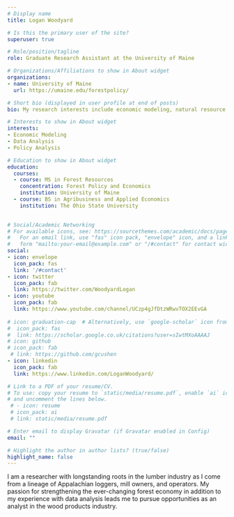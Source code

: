 ```yaml
---
# Display name
title: Logan Woodyard

# Is this the primary user of the site?
superuser: true

# Role/position/tagline
role: Graduate Research Assistant at the University of Maine

# Organizations/Affiliations to show in About widget
organizations:
- name: University of Maine
  url: https://umaine.edu/forestpolicy/

# Short bio (displayed in user profile at end of posts)
bio: My research interests include economic modeling, natural resource management, and forest policy.

# Interests to show in About widget
interests:
- Economic Modeling
- Data Analysis
- Policy Analysis

# Education to show in About widget
education:
  courses:
  - course: MS in Forest Resources
    concentration: Forest Policy and Economics 
    institution: University of Maine
  - course: BS in Agribusiness and Applied Economics
    institution: The Ohio State University
    

# Social/Academic Networking
# For available icons, see: https://sourcethemes.com/academic/docs/page-builder/#icons
#   For an email link, use "fas" icon pack, "envelope" icon, and a link in the
#   form "mailto:your-email@example.com" or "/#contact" for contact widget.
social:
- icon: envelope
  icon_pack: fas
  link: '/#contact'
- icon: twitter
  icon_pack: fab
  link: https://twitter.com/WoodyardLogan
- icon: youtube
  icon_pack: fab
  link: https://www.youtube.com/channel/UCzp4gJfDtzWRwvTOX2EEvGA
  
# icon: graduation-cap  # Alternatively, use `google-scholar` icon from `ai` icon pack
#  icon_pack: fas
#  link: https://scholar.google.co.uk/citations?user=sIwtMXoAAAAJ
# icon: github
# icon_pack: fab
 # link: https://github.com/gcushen
- icon: linkedin
  icon_pack: fab
  link: https://www.linkedin.com/LoganWoodyard/

# Link to a PDF of your resume/CV.
# To use: copy your resume to `static/media/resume.pdf`, enable `ai` icons in `params.toml`, 
# and uncomment the lines below.
 # - icon: resume
 # icon_pack: ai
 # link: static/media/resume.pdf

# Enter email to display Gravatar (if Gravatar enabled in Config)
email: ""

# Highlight the author in author lists? (true/false)
highlight_name: false
---
```


I am a researcher with longstanding roots in the lumber industry as I come from a lineage of Appalachian loggers, mill owners, and operators. My passion for strengthening the ever-changing forest economy in addition to my experience with data analysis leads me to pursue opportunities as an analyst in the wood products industry.

